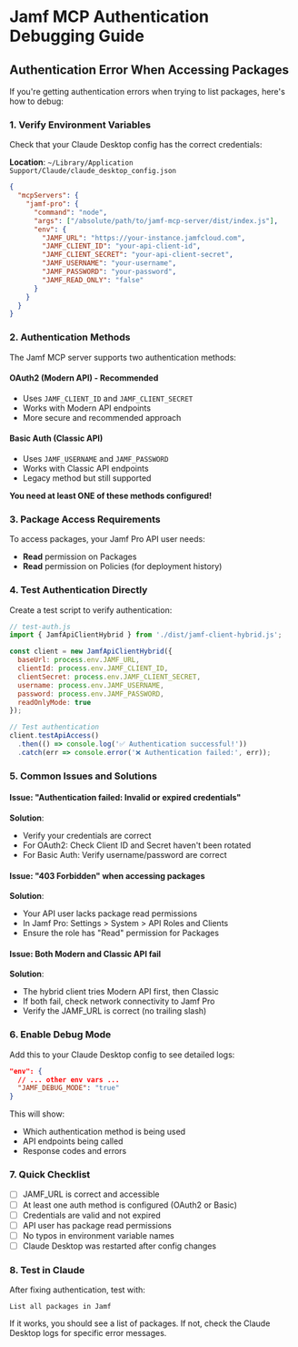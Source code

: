 # Jamf MCP Authentication Debugging Guide

## Authentication Error When Accessing Packages

If you're getting authentication errors when trying to list packages, here's how to debug:

### 1. Verify Environment Variables

Check that your Claude Desktop config has the correct credentials:

**Location**: `~/Library/Application Support/Claude/claude_desktop_config.json`

```json
{
  "mcpServers": {
    "jamf-pro": {
      "command": "node",
      "args": ["/absolute/path/to/jamf-mcp-server/dist/index.js"],
      "env": {
        "JAMF_URL": "https://your-instance.jamfcloud.com",
        "JAMF_CLIENT_ID": "your-api-client-id",
        "JAMF_CLIENT_SECRET": "your-api-client-secret",
        "JAMF_USERNAME": "your-username",
        "JAMF_PASSWORD": "your-password",
        "JAMF_READ_ONLY": "false"
      }
    }
  }
}
```

### 2. Authentication Methods

The Jamf MCP server supports two authentication methods:

#### OAuth2 (Modern API) - Recommended
- Uses `JAMF_CLIENT_ID` and `JAMF_CLIENT_SECRET`
- Works with Modern API endpoints
- More secure and recommended approach

#### Basic Auth (Classic API)
- Uses `JAMF_USERNAME` and `JAMF_PASSWORD`  
- Works with Classic API endpoints
- Legacy method but still supported

**You need at least ONE of these methods configured!**

### 3. Package Access Requirements

To access packages, your Jamf Pro API user needs:
- **Read** permission on Packages
- **Read** permission on Policies (for deployment history)

### 4. Test Authentication Directly

Create a test script to verify authentication:

```javascript
// test-auth.js
import { JamfApiClientHybrid } from './dist/jamf-client-hybrid.js';

const client = new JamfApiClientHybrid({
  baseUrl: process.env.JAMF_URL,
  clientId: process.env.JAMF_CLIENT_ID,
  clientSecret: process.env.JAMF_CLIENT_SECRET,
  username: process.env.JAMF_USERNAME,
  password: process.env.JAMF_PASSWORD,
  readOnlyMode: true
});

// Test authentication
client.testApiAccess()
  .then(() => console.log('✅ Authentication successful!'))
  .catch(err => console.error('❌ Authentication failed:', err));
```

### 5. Common Issues and Solutions

#### Issue: "Authentication failed: Invalid or expired credentials"
**Solution**: 
- Verify your credentials are correct
- For OAuth2: Check Client ID and Secret haven't been rotated
- For Basic Auth: Verify username/password are correct

#### Issue: "403 Forbidden" when accessing packages
**Solution**:
- Your API user lacks package read permissions
- In Jamf Pro: Settings > System > API Roles and Clients
- Ensure the role has "Read" permission for Packages

#### Issue: Both Modern and Classic API fail
**Solution**:
- The hybrid client tries Modern API first, then Classic
- If both fail, check network connectivity to Jamf Pro
- Verify the JAMF_URL is correct (no trailing slash)

### 6. Enable Debug Mode

Add this to your Claude Desktop config to see detailed logs:

```json
"env": {
  // ... other env vars ...
  "JAMF_DEBUG_MODE": "true"
}
```

This will show:
- Which authentication method is being used
- API endpoints being called
- Response codes and errors

### 7. Quick Checklist

- [ ] JAMF_URL is correct and accessible
- [ ] At least one auth method is configured (OAuth2 or Basic)
- [ ] Credentials are valid and not expired
- [ ] API user has package read permissions
- [ ] No typos in environment variable names
- [ ] Claude Desktop was restarted after config changes

### 8. Test in Claude

After fixing authentication, test with:
```
List all packages in Jamf
```

If it works, you should see a list of packages. If not, check the Claude Desktop logs for specific error messages.